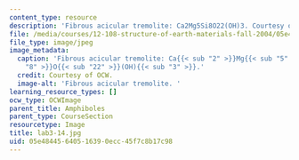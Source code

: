 ```yaml
---
content_type: resource
description: 'Fibrous acicular tremolite: Ca2Mg5Si8O22(OH)3. Courtesy of OCW.'
file: /media/courses/12-108-structure-of-earth-materials-fall-2004/05e48445640516390ecc45f7c8b17c98_lab3-14.jpg
file_type: image/jpeg
image_metadata:
  caption: 'Fibrous acicular tremolite: Ca{{< sub "2" >}}Mg{{< sub "5" >}}Si{{< sub
    "8" >}}O{{< sub "22" >}}(OH){{< sub "3" >}}.'
  credit: Courtesy of OCW.
  image-alt: 'Fibrous acicular tremolite. '
learning_resource_types: []
ocw_type: OCWImage
parent_title: Amphiboles
parent_type: CourseSection
resourcetype: Image
title: lab3-14.jpg
uid: 05e48445-6405-1639-0ecc-45f7c8b17c98
---
```

